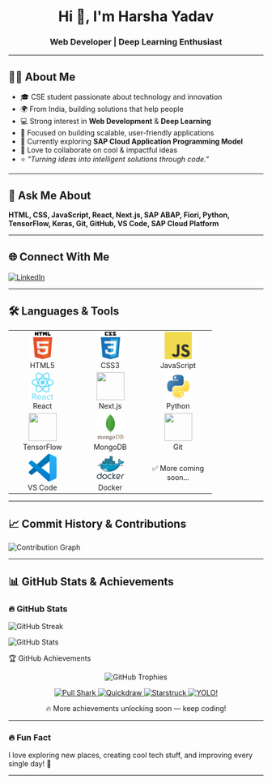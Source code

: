 <h1 align="center">Hi 👋, I'm Harsha Yadav</h1>
<h3 align="center">Web Developer | Deep Learning Enthusiast 

---

## 👩‍💻 About Me
- 🎓 CSE student passionate about technology and innovation  
- 🌍 From India, building solutions that help people  
- 💻 Strong interest in **Web Development** & **Deep Learning**  
- 🚀 Focused on building scalable, user-friendly applications  
- 🧠 Currently exploring **SAP Cloud Application Programming Model**  
- 🤝 Love to collaborate on cool & impactful ideas  
- ⭐ *"Turning ideas into intelligent solutions through code."*

---

## 💬 Ask Me About
**HTML, CSS, JavaScript, React, Next.js, SAP ABAP, Fiori, Python, TensorFlow, Keras, Git, GitHub, VS Code, SAP Cloud Platform**

---

## 🌐 Connect With Me
<p align="left">
  <a href="https://linkedin.com/in/harsha-yadav-637345273" target="_blank">
    <img align="center" src="https://raw.githubusercontent.com/rahuldkjain/github-profile-readme-generator/master/src/images/icons/Social/linked-in-alt.svg" alt="LinkedIn" height="40" width="50" />
  </a>
</p>

---


## 🛠️ Languages & Tools
<table>
  <tr>
    <td align="center" width="120">
      <img src="https://raw.githubusercontent.com/devicons/devicon/master/icons/html5/html5-original-wordmark.svg" width="55" height="55"/><br>HTML5
    </td>
    <td align="center" width="120">
      <img src="https://raw.githubusercontent.com/devicons/devicon/master/icons/css3/css3-original-wordmark.svg" width="55" height="55"/><br>CSS3
    </td>
    <td align="center" width="120">
      <img src="https://raw.githubusercontent.com/devicons/devicon/master/icons/javascript/javascript-original.svg" width="55" height="55"/><br>JavaScript
    </td>
  </tr>
  <tr>
    <td align="center" width="120">
      <img src="https://raw.githubusercontent.com/devicons/devicon/master/icons/react/react-original-wordmark.svg" width="55" height="55"/><br>React
    </td>
    <td align="center" width="120">
      <img src="https://cdn.worldvectorlogo.com/logos/nextjs-2.svg" width="55" height="55"/><br>Next.js
    </td>
    <td align="center" width="120">
      <img src="https://raw.githubusercontent.com/devicons/devicon/master/icons/python/python-original.svg" width="55" height="55"/><br>Python
    </td>
  </tr>
  <tr>
    <td align="center" width="120">
      <img src="https://upload.wikimedia.org/wikipedia/commons/2/2d/Tensorflow_logo.svg" width="55" height="55"/><br>TensorFlow
    </td>
    <td align="center" width="120">
      <img src="https://raw.githubusercontent.com/devicons/devicon/master/icons/mongodb/mongodb-original-wordmark.svg" width="55" height="55"/><br>MongoDB
    </td>
    <td align="center" width="120">
      <img src="https://www.vectorlogo.zone/logos/git-scm/git-scm-icon.svg" width="55" height="55"/><br>Git
    </td>
  </tr>
  <tr>
    <td align="center" width="120">
      <img src="https://raw.githubusercontent.com/devicons/devicon/master/icons/vscode/vscode-original.svg" width="55" height="55"/><br>VS Code
    </td>
    <td align="center" width="120">
      <img src="https://raw.githubusercontent.com/devicons/devicon/master/icons/docker/docker-original-wordmark.svg" width="55" height="55"/><br>Docker
    </td>
    <td align="center" width="120">
      ✅ More coming soon...
    </td>
  </tr>
</table>


---

## 📈 Commit History & Contributions
<p align="left">
  <img src="https://github-readme-activity-graph.vercel.app/graph?username=HARShaaYadav&theme=tokyo-night" alt="Contribution Graph" />
</p>

---
## 📊 GitHub Stats & Achievements

### 🔥 GitHub Stats
<p align="left">
  <img src="https://github-readme-streak-stats.herokuapp.com/?user=HARShaaYadav&theme=tokyonight" alt="GitHub Streak" />
</p>
<p align="left">
  <img src="https://github-readme-stats.vercel.app/api?username=HARShaaYadav&show_icons=true&theme=tokyonight" alt="GitHub Stats" />
</p>
🏆 GitHub Achievements

<p align="center">
  <img src="https://github-profile-trophy.vercel.app/?username=HARShaaYadav&theme=discord&column=4&margin-w=15&margin-h=15" alt="GitHub Trophies" />
</p>

<p align="center">
  <a href="https://github.com/HARShaaYadav">
    <img src="https://github.githubassets.com/images/modules/profile/achievements/pull-shark-default.png" width="80" title="Pull Shark"/>
    <img src="https://github.githubassets.com/images/modules/profile/achievements/quickdraw-default.png" width="80" title="Quickdraw"/>
    <img src="https://github.githubassets.com/images/modules/profile/achievements/starstruck-default.png" width="80" title="Starstruck"/>
    <img src="https://github.githubassets.com/images/modules/profile/achievements/yolo-default.png" width="80" title="YOLO!"/>
  </a>
</p>

<p align="center">🔥 More achievements unlocking soon — keep coding!</p>


---


### 🔥 Fun Fact  
I love exploring new places, creating cool tech stuff, and improving every single day! 🚀

---


